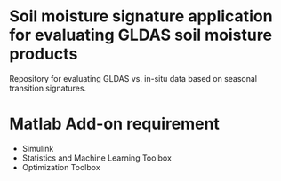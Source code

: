 # Soil moisture signature application for evaluating GLDAS soil moisture products
Repository for evaluating GLDAS vs. in-situ data based on seasonal transition signatures. 

# Matlab Add-on requirement
- Simulink
- Statistics and Machine Learning Toolbox
- Optimization Toolbox